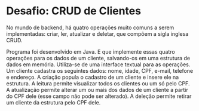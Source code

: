 # Desafio: CRUD de Clientes

No mundo de backend, há quatro operações muito comuns a serem implementadas: criar, ler, atualizar e deletar, que compõem a sigla inglesa CRUD.

Programa foi desenvolvido em Java. E que implemente essas quatro operações para os dados de um cliente, salvando-os em uma estrutura de dados em memória. Utiliza-se de uma interface textual para as operações. Um cliente cadastra os seguintes dados: nome, idade, CPF, e-mail, telefone e endereço. A criação popula o cadastro de um cliente e insere ele na estrutura. A leitura permite visualizar todos os clientes ou um só pelo CPF. A atualização permite alterar um ou mais dos dados de um cliente a partir do CPF dele (esse campo não pode ser alterado). A deleção permite retirar um cliente da estrutura pelo CPF dele.

